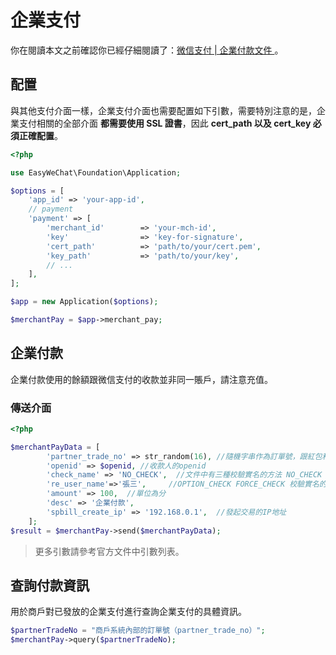 # 企業支付


你在閱讀本文之前確認你已經仔細閱讀了：[微信支付 | 企業付款文件 ](https://pay.weixin.qq.com/wiki/doc/api/tools/mch_pay.php?chapter=14_1)。

## 配置

與其他支付介面一樣，企業支付介面也需要配置如下引數，需要特別注意的是，企業支付相關的全部介面 **都需要使用 SSL 證書**，因此 **cert_path 以及 cert_key 必須正確配置**。

```php
<?php

use EasyWeChat\Foundation\Application;

$options = [
    'app_id' => 'your-app-id',
    // payment
    'payment' => [
        'merchant_id'        => 'your-mch-id',
        'key'                => 'key-for-signature',
        'cert_path'          => 'path/to/your/cert.pem',
        'key_path'           => 'path/to/your/key',
        // ...
    ],
];

$app = new Application($options);

$merchantPay = $app->merchant_pay;
```

## 企業付款

企業付款使用的餘額跟微信支付的收款並非同一賬戶，請注意充值。

### 傳送介面

```php
<?php

$merchantPayData = [
        'partner_trade_no' => str_random(16), //隨機字串作為訂單號，跟紅包和支付一個概念。
        'openid' => $openid, //收款人的openid
        'check_name' => 'NO_CHECK',  //文件中有三種校驗實名的方法 NO_CHECK OPTION_CHECK FORCE_CHECK
        're_user_name'=>'張三',     //OPTION_CHECK FORCE_CHECK 校驗實名的時候必須提交
        'amount' => 100,  //單位為分
        'desc' => '企業付款',
        'spbill_create_ip' => '192.168.0.1',  //發起交易的IP地址
    ];
$result = $merchantPay->send($merchantPayData);

```

> 更多引數請參考官方文件中引數列表。

## 查詢付款資訊

用於商戶對已發放的企業支付進行查詢企業支付的具體資訊。

```php
$partnerTradeNo = "商戶系統內部的訂單號（partner_trade_no）";
$merchantPay->query($partnerTradeNo);
```
